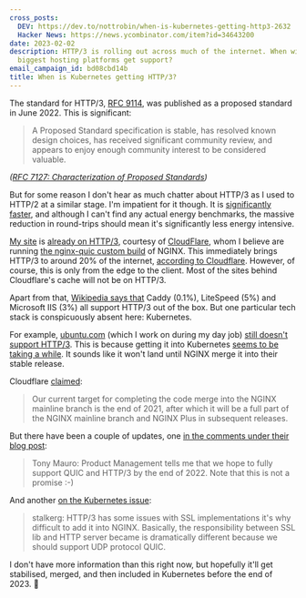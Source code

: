 ```yaml
---
cross_posts:
  DEV: https://dev.to/nottrobin/when-is-kubernetes-getting-http3-2632
  Hacker News: https://news.ycombinator.com/item?id=34643200
date: 2023-02-02
description: HTTP/3 is rolling out across much of the internet. When will one of the
  biggest hosting platforms get support?
email_campaign_id: bd08cbd14b
title: When is Kubernetes getting HTTP/3?
---
```


The standard for HTTP/3, [RFC 9114](https://datatracker.ietf.org/doc/html/rfc9114), was published as a proposed standard in June 2022. This is significant:

> A Proposed Standard specification is stable, has resolved known design choices, has received significant community review, and appears to enjoy enough community interest to be considered valuable.

_([RFC 7127: Characterization of Proposed Standards](https://datatracker.ietf.org/doc/html/rfc7127))_

But for some reason I don't hear as much chatter about HTTP/3 as I used to HTTP/2 at a similar stage. I'm impatient for it though. It is [significantly faster](https://requestmetrics.com/web-performance/http3-is-fast), and although I can't find any actual energy benchmarks, the massive reduction in round-trips should mean it's significantly less energy intensive.

[My site](https://robinwinslow.uk) is [already on HTTP/3](https://http3check.net/?host=https%3A%2F%2Frobinwinslow.uk), courtesy of [CloudFlare](https://www.cloudflare.com/en-gb/), whom I believe are running [the nginx-quic custom build](https://quic.nginx.org/) of NGINX. This immediately brings HTTP/3 to around 20% of the internet, [according to Cloudflare](https://blog.cloudflare.com/application-security/). However, of course, this is only from the edge to the client. Most of the sites behind Cloudflare's cache will not be on HTTP/3.

Apart from that, [Wikipedia says that](https://en.wikipedia.org/w/index.php?title=HTTP/3&oldid=1136355726#Server) Caddy (0.1%), LiteSpeed (5%) and Microsoft IIS (3%) all support HTTP/3 out of the box. But one particular tech stack is conspicuously absent here: Kubernetes.

For example, [ubuntu.com](https://ubuntu.com) (which I work on during my day job) [still doesn't support HTTP/3](https://http3check.net/?host=https%3A%2F%2Fubuntu.com). This is because getting it into Kubernetes [seems to be taking a while](https://github.com/kubernetes/ingress-nginx/issues/4760). It sounds like it won't land until NGINX merge it into their stable release.

Cloudflare [claimed](https://www.nginx.com/blog/our-roadmap-quic-http-3-support-nginx/):

> Our current target for completing the code merge into the NGINX mainline branch is the end of 2021, after which it will be a full part of the NGINX mainline branch and NGINX Plus in subsequent releases.

But there have been a couple of updates, one [in the comments under their blog post](https://www.nginx.com/blog/our-roadmap-quic-http-3-support-nginx/#comment-5884347500):

>  Tony Mauro: Product Management tells me that we hope to fully support QUIC and HTTP/3 by the end of 2022. Note that this is not a promise :-)

And another [on the Kubernetes issue](https://github.com/kubernetes/ingress-nginx/issues/4760#issuecomment-1119727603):

> stalkerg: HTTP/3 has some issues with SSL implementations it's why difficult to add it into NGINX. Basically, the responsibility between SSL lib and HTTP server became is dramatically different because we should support UDP protocol QUIC.

I don't have more information than this right now, but hopefully it'll get stabilised, merged, and then included in Kubernetes before the end of 2023. 🤞